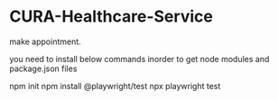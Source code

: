 # CURA-Healthcare-Service
make appointment.

you need to install below commands inorder to get node modules and package.json files

npm init
npm install @playwright/test
npx playwright test

